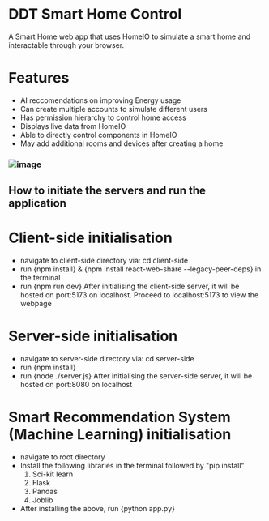 # DDT Smart Home Control
A Smart Home web app that uses HomeIO to simulate a smart home and interactable through your browser.
# Features
- AI reccomendations on improving Energy usage
- Can create multiple accounts to simulate different users
- Has permission hierarchy to control home access
- Displays live data from HomeIO
- Able to directly control components in HomeIO
- May add additional rooms and devices after creating a home
### ![image](https://github.com/user-attachments/assets/6b63edd3-aeeb-472e-a684-4a9c0c735330)

## How to initiate the servers and run the application
# Client-side initialisation
- navigate to client-side directory via: cd client-side
- run {npm install} & {npm install react-web-share --legacy-peer-deps} in the terminal
- run {npm run dev}
After initialising the client-side server, it will be hosted on port:5173 on localhost. Proceed to localhost:5173 to view the webpage

# Server-side initialisation
- navigate to server-side directory via: cd server-side
- run {npm install} 
- run {node ./server.js}
After initialising the server-side server, it will be hosted on port:8080 on localhost

# Smart Recommendation System (Machine Learning) initialisation
- navigate to root directory
- Install the following libraries in the terminal followed by "pip install"
    1. Sci-kit learn
    2. Flask
    3. Pandas
    4. Joblib   
- After installing the above, run {python app.py}

